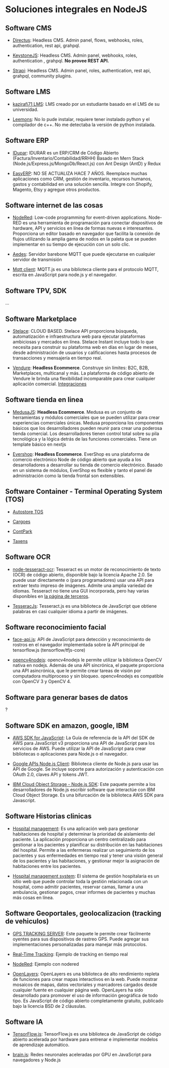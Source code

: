 # Soluciones integrales en NodeJS

## Software CMS

- [Directus](https://duckduckgo.com): Headless CMS. Admin panel, flows, webhooks, roles, authentication, rest api, grahpql.

- [KeystoneJS](https://keystonejs.com): Headless CMS. Admin panel, webhooks, roles, authentication , grahpql. **No provee REST API.**

- [Strapi](https://strapi.io): Headless CMS. Admin panel, roles, authentication, rest api, grahpql, community plugins.

## Software LMS

- [kazirafi71 LMS](https://github.com/kazirafi71/LMS): LMS creado por un estudiante basado en el LMS de su universidad.

- [Leemons](https://leemonade.github.io/leemons-docs/getting-started/installation/): No lo pude instalar, requiere tener instalado python y el compilador de c++. No me detectaba la versión de python instalada.

## Software ERP

- [IDupar](https://github.com/idurar/erp-crm): IDURAR es un ERP/CRM de Código Abierto (Factura/Inventario/Contabilidad/RRHH) Basado en Mern Stack (Node.js/Express.js/MongoDb/React.js) con Ant Design (AntD) y Redux

- [EasyERP](https://github.com/EasyERP/EasyERP_open_source): NO SE ACTUALIZA HACE 7 AÑOS. Reemplace muchas aplicaciones como CRM, gestión de inventario, recursos humanos, gastos y contabilidad en una solución sencilla.
  Integre con Shopify, Magento, Etsy y agregue otros productos.

## Software internet de las cosas

- [NodeRed](https://nodered.org/): Low-code programming for event-driven applications. Node-RED es una herramienta de programación para conectar dispositivos de hardware, API y servicios en línea de formas nuevas e interesantes. Proporciona un editor basado en navegador que facilita la conexión de flujos utilizando la amplia gama de nodos en la paleta que se pueden implementar en su tiempo de ejecución con un solo clic.

- [Aedes](https://github.com/moscajs/aedes): Servidor barebone MQTT que puede ejecutarse en cualquier servidor de transmisión

- [Mqtt client](https://www.npmjs.com/package/mqtt): MQTT.js es una biblioteca cliente para el protocolo MQTT, escrita en JavaScript para node.js y el navegador.

## Software TPV, SDK

...

## Software Marketplace

- [Stelace](https://stelace.com/docs/): CLOUD BASED. Stelace API proporciona búsqueda, automatización e infraestructura web para ejecutar plataformas ambiciosas y mercados en línea. Stelace Instant incluye todo lo que necesita para construir su plataforma web en días en lugar de meses, desde administración de usuarios y calificaciones hasta procesos de transacciones y mensajería en tiempo real.

- [Vendure](https://www.vendure.io/): **Headless Ecommerce**. Construye sin límites: B2C, B2B, Marketplaces, multicanal y más. La plataforma de código abierto de Vendure le brinda una flexibilidad incomparable para crear cualquier aplicación comercial. [Integraciones](https://www.vendure.io/product/integrations)

## Software tienda en linea

- [MedusaJS](https://medusajs.com/): **Headless Ecommerce**. Medusa es un conjunto de herramientas y módulos comerciales que se pueden utilizar para crear experiencias comerciales únicas. Medusa proporciona los componentes básicos que los desarrolladores pueden reunir para crear una poderosa tienda comercial. Los desarrolladores tienen control total sobre su pila tecnológica y la lógica detrás de las funciones comerciales. Tiene un template básico en nextjs

- [Evershop](https://evershop.io/): **Headless Ecommerce**. EverShop es una plataforma de comercio electrónico Node de código abierto que ayuda a los desarrolladores a desarrollar su tienda de comercio electrónico. Basado en un sistema de módulos, EverShop es flexible y tanto el panel de administración como la tienda frontal son extensibles.

## Software Container - Terminal Operating System (TOS)

- [Autostore TOS](https://tba.group/en/software/container-terminal-operating-system-autostore-tos)

- [Cargoes](https://www.cargoes.com/)

- [ContPark](https://contpark.com/)

- [Taxens](https://www.traxens.com/)

## Software OCR

- [node-tesseract-ocr](https://www.npmjs.com/package/node-tesseract-ocr): Tesseract es un motor de reconocimiento de texto (OCR) de código abierto, disponible bajo la licencia Apache 2.0. Se puede usar directamente o (para programadores) usar una API para extraer texto impreso de imágenes. Admite una amplia variedad de idiomas. Tesseract no tiene una GUI incorporada, pero hay varias disponibles en [la página de terceros](https://github.com/tesseract-ocr/tessdoc/blob/main/User-Projects-%E2%80%93-3rdParty.md).

- [TesseracJs](https://github.com/naptha/tesseract.js#tesseractjs): Tesseract.js es una biblioteca de JavaScript que obtiene palabras en casi cualquier idioma a partir de imágenes.

## Software reconocimiento facial

- [face-api.js](https://justadudewhohacks.github.io/face-api.js/docs/index.html): API de JavaScript para detección y reconocimiento de rostros en el navegador implementada sobre la API principal de tensorflow.js (tensorflow/tfjs-core)

- [opencv4nodejs](https://github.com/UrielCh/opencv4nodejs): opencv4nodejs le permite utilizar la biblioteca OpenCV nativa en nodejs. Además de una API sincrónica, el paquete proporciona una API asincrónica, que le permite crear tareas de visión por computadora multiproceso y sin bloqueo. opencv4nodejs es compatible con OpenCV 3 y OpenCV 4.

## Software para generar bases de datos

?

## Software SDK en amazon, google, IBM

- [AWS SDK for JavaScript](https://docs.aws.amazon.com/sdk-for-javascript/v3/developer-guide/welcome.html): La Guía de referencia de la API del SDK de AWS para JavaScript v3 proporciona una API de JavaScript para los servicios de AWS. Puede utilizar la API de JavaScript para crear bibliotecas o aplicaciones para Node.js o el navegador.

- [Google APIs Node.js Client](https://github.com/googleapis/google-api-nodejs-client#readme): Biblioteca cliente de Node.js para usar las API de Google. Se incluye soporte para autorización y autenticación con OAuth 2.0, claves API y tokens JWT.

- [IBM Cloud Object Storage - Node.js SDK](https://github.com/ibm/ibm-cos-sdk-js): Este paquete permite a los desarrolladores de Node.js escribir software que interactúe con IBM Cloud Object Storage. Es una bifurcación de la biblioteca AWS SDK para Javascript.

## Software Historias clinicas

- [Hospital management](https://github.com/andreimargeloiu/Hospital-management-nodejs): Es una aplicación web para gestionar habitaciones de hospital y determinar la prioridad de aislamiento del paciente. La aplicación proporciona un centro centralizado para gestionar a los pacientes y planificar su distribución en las habitaciones del hospital. Permite a las enfermeras realizar un seguimiento de los pacientes y sus enfermedades en tiempo real y tener una visión general de los pacientes y las habitaciones, y gestionar mejor la asignación de habitaciones entre los pacientes.

- [Hospital management system](https://github.com/piyush-agrawal6/Hospital-Management-System): El sistema de gestión hospitalaria es un sitio web que puede controlar toda la gestión relacionada con un hospital, como admitir pacientes, reservar camas, llamar a una ambulancia, gestionar pagos, crear informes de pacientes y muchas más cosas en línea.

## Software Geoportales, geolocalizacion (tracking de vehiculos)

- [GPS TRACKING SERVER](https://github.com/freshworkstudio/gps-tracking-nodejs): Este paquete le permite crear fácilmente oyentes para sus dispositivos de rastreo GPS. Puede agregar sus implementaciones personalizadas para manejar más protocolos.

- [Real-Time Tracking](https://marketingaltimetrik.medium.com/real-time-tracking-using-node-js-websockets-redis-and-open-layers-41949d7c979c): Ejemplo de tracking en tiempo real

- [NodeRed](https://youtu.be/ywljyO74MjE): Ejemplo con nodered

- [OpenLayers](https://github.com/openlayers/openlayers): OpenLayers es una biblioteca de alto rendimiento repleta de funciones para crear mapas interactivos en la web. Puede mostrar mosaicos de mapas, datos vectoriales y marcadores cargados desde cualquier fuente en cualquier página web. OpenLayers ha sido desarrollado para promover el uso de información geográfica de todo tipo. Es JavaScript de código abierto completamente gratuito, publicado bajo la licencia BSD de 2 cláusulas.

## Software IA

- [TensorFlow.js](https://github.com/tensorflow/tfjs): TensorFlow.js es una biblioteca de JavaScript de código abierto acelerada por hardware para entrenar e implementar modelos de aprendizaje automático.

- [brain.js](https://github.com/BrainJS/brain.js): Redes neuronales aceleradas por GPU en JavaScript para navegadores y Node.js
